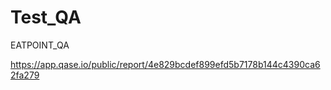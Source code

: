 
# Test_QA
EATPOINT_QA 




https://app.qase.io/public/report/4e829bcdef899efd5b7178b144c4390ca62fa279
